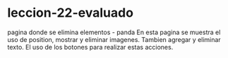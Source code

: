 # leccion-22-evaluado
pagina donde se elimina elementos - panda
En esta pagina se muestra el uso de position, mostrar y eliminar imagenes. 
Tambien agregar y eliminar texto. El uso de los botones para realizar estas acciones.
